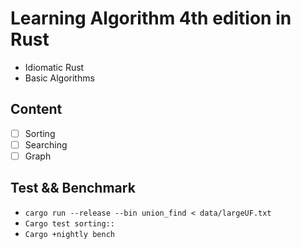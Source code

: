 # Learning Algorithm 4th edition in Rust
- Idiomatic Rust
- Basic Algorithms

## Content
  - [ ] Sorting
  - [ ] Searching
  - [ ] Graph

## Test && Benchmark
 - `cargo run --release --bin union_find < data/largeUF.txt`
 - `Cargo test sorting::`
 - `Cargo +nightly bench`
